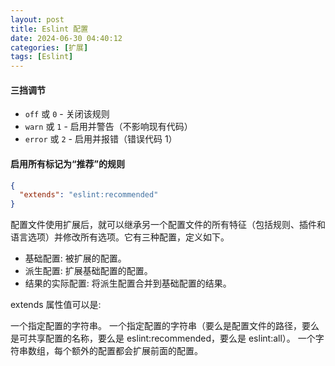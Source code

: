 ```yaml
---
layout: post
title: Eslint 配置
date: 2024-06-30 04:40:12
categories: [扩展]
tags: [Eslint]
---
```


#### 三挡调节

- `off` 或 `0` - 关闭该规则
- `warn` 或 `1` - 启用并警告（不影响现有代码）
- `error` 或 `2` - 启用并报错（错误代码 1）

#### 启用所有标记为“推荐”的规则

```json
{
  "extends": "eslint:recommended"
}
```

配置文件使用扩展后，就可以继承另一个配置文件的所有特征（包括规则、插件和语言选项）并修改所有选项。它有三种配置，定义如下。

- 基础配置: 被扩展的配置。
- 派生配置: 扩展基础配置的配置。
- 结果的实际配置: 将派生配置合并到基础配置的结果。

extends 属性值可以是:

一个指定配置的字符串。
一个指定配置的字符串（要么是配置文件的路径，要么是可共享配置的名称，要么是 eslint:recommended，要么是 eslint:all）。
一个字符串数组，每个额外的配置都会扩展前面的配置。
